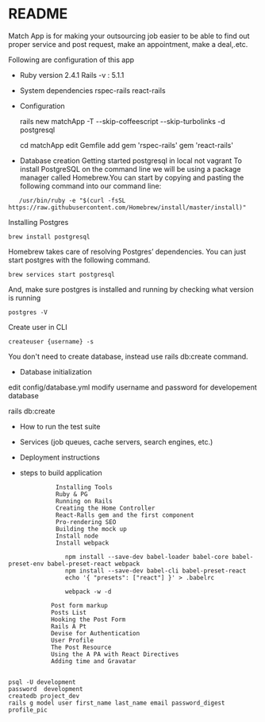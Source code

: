 # README

Match App is for making your outsourcing job easier to be able to find out proper service and post request, make an appointment, make a deal,.etc.

Following are configuration of this app

* Ruby version
    2.4.1
    Rails -v : 5.1.1

* System dependencies
    rspec-rails
    react-rails

* Configuration

    rails new matchApp -T --skip-coffeescript --skip-turbolinks -d postgresql

    cd matchApp
    edit Gemfile
    add gem 'rspec-rails'
        gem 'react-rails'

* Database creation
    Getting started postgresql in local not vagrant
   To install PostgreSQL on the command line we will be using a package manager called Homebrew.You can start by copying and pasting the following command into our command line: 
```
   /usr/bin/ruby -e "$(curl -fsSL https://raw.githubusercontent.com/Homebrew/install/master/install)"
```

Installing Postgres
```
brew install postgresql
```
Homebrew takes care of resolving Postgres’ dependencies. You can just start postgres with the following command.
```
brew services start postgresql
```
And, make sure postgres is installed and running by checking what version is running
```
postgres -V
```
Create user in CLI
```
createuser {username} -s
```
You don't need to create database, instead use rails db:create command. 


* Database initialization

edit config/database.yml
modify username and password for developement database

rails db:create

* How to run the test suite

* Services (job queues, cache servers, search engines, etc.)

* Deployment instructions

* steps to build application

				Installing Tools
				Ruby & PG
				Running on Rails
				Creating the Home Controller
				React-Ralls gem and the first component
				Pro-rendering SEO
				Building the mock up
				Install node
				Install webpack
				
				
```apple js
				npm install --save-dev babel-loader babel-core babel-preset-env babel-preset-react webpack
				npm install --save-dev babel-cli babel-preset-react
				echo '{ "presets": ["react"] }' > .babelrc

                webpack -w -d
```
				Post form markup
				Posts List
				Hooking the Post Form
				Rails A Pt
				Devise for Authentication
				User Profile
				The Post Resource
				Using the A PA with React Directives
				Adding time and Gravatar

```

psql -U development
password  development
createdb project_dev
rails g model user first_name last_name email password_digest profile_pic
```
